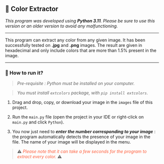 🎨 Color Extractor
---

_This program was developed using **Python 3.11**. Please be sure to use this version or an older version to avoid any malfunctioning._

---

This program can extract any color from any given image. It has been successfully tested on **.jpg** and **.png** images.
The result are given in hexadecimal and only include colors that are more than 1.5% present in the image.

---

### 🚀 How to run it?
> _Pre-requisite :_
> _Python must be installed on your computer._

> _You must install `extcolors` package, with `pip install extcolors`._

1. Drag and drop, copy, or download your image in the `images` file of this project.


2. Run the `main.py` file (open the project in your IDE or right-click on `main.py` and click `Python`).


3. You now just need to ***enter the number corresponding to your image*** : the program automatically detects the presence of your image in the file. The name of your image will be displayed in the menu.
> ⚠️ <span style= "color:#ff5e3b">*Please note that it can take a few seconds for the program to extract every color.*</span> ⚠️